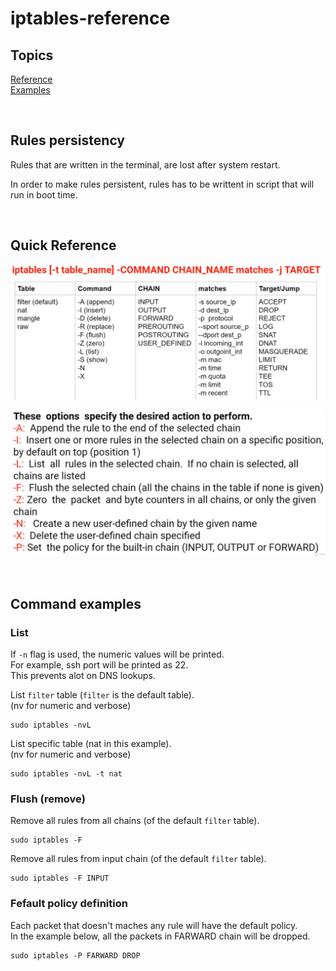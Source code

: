 # iptables-reference

## Topics
[Reference](doc/Reference.md)  
[Examples](doc/Examples.md)  

</br>  

## Rules persistency

Rules that are written in the terminal, are lost after system restart.  

In order to make rules persistent, rules has to be writtent in script that will run in boot time.  

</br>  

## Quick Reference

![](doc/img/iptables_command_reference.PNG)  

![](doc/img/iptables_options.PNG)  


</br>  

## Command examples

### List

If `-n` flag is used, the numeric values will be printed.   
For example, ssh port will be printed as 22.  
This prevents alot on DNS lookups.

List `filter` table (`filter` is the default table).  
(nv for numeric and verbose)
``` 
sudo iptables -nvL
```

List specific table (nat in this example).  
(nv for numeric and verbose)  

``` 
sudo iptables -nvL -t nat
```

### Flush (remove) 

Remove all rules from all chains (of the default `filter` table).  
```
sudo iptables -F
```

Remove all rules from input chain (of the default `filter` table).  
```
sudo iptables -F INPUT
```

### Fefault policy definition

Each packet that doesn't maches any rule will have the default policy.  
In the example below, all the packets in FARWARD chain will be dropped.  
```
sudo iptables -P FARWARD DROP
```
